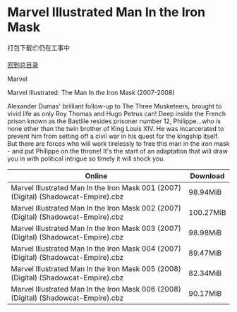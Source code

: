 # Marvel Illustrated Man In the Iron Mask

打包下载📦仍在工事中

[回到总目录](/Catalogs.md)

Marvel

Marvel Illustrated: The Man In the Iron Mask (2007-2008)

Alexander Dumas' brilliant follow-up to The Three Musketeers, brought to vivid life as only Roy Thomas and Hugo Petrus can! Deep inside the French prison known as the Bastille resides prisoner number 12, Philippe...who is none other than the twin brother of King Louis XIV. He was incarcerated to prevent him from setting off a civil war in his quest for the kingship itself. But there are forces who will work tirelessly to free this man in the iron mask - and put Philippe on the throne! It's the start of an adaptation that will draw you in with political intrigue so timely it will shock you.





Online | Download
--- | ---
Marvel Illustrated Man In the Iron Mask 001 (2007) (Digital) (Shadowcat-Empire).cbz | 98.94MiB
Marvel Illustrated Man In the Iron Mask 002 (2007) (Digital) (Shadowcat-Empire).cbz | 100.27MiB
Marvel Illustrated Man In the Iron Mask 003 (2007) (Digital) (Shadowcat-Empire).cbz | 98.98MiB
Marvel Illustrated Man In the Iron Mask 004 (2007) (Digital) (Shadowcat-Empire).cbz | 89.47MiB
Marvel Illustrated Man In the Iron Mask 005 (2008) (Digital) (Shadowcat-Empire).cbz | 82.34MiB
Marvel Illustrated Man In the Iron Mask 006 (2008) (Digital) (Shadowcat-Empire).cbz | 90.17MiB